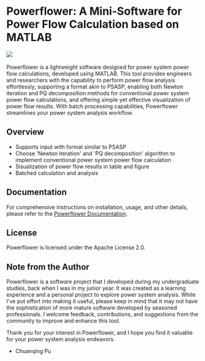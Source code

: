 # Powerflower: A Mini-Software for Power Flow Calculation based on MATLAB

![](https://img.shields.io/badge/license-%20Apache%202.0-blue) ![]()

Powerflower is a lightweight software designed for power system power flow calculations, developed using MATLAB. This tool provides engineers and researchers with the capability to perform power flow analysis effortlessly, supporting a format akin to PSASP, enabling both Newton iteration and PQ decomposition methods for conventional power system power flow calculations, and offering simple yet effective visualization of power flow results. With batch processing capabilities, Powerflower streamlines your power system analysis workflow.

## Overview
- Supports input with format similar to PSASP
- Choose 'Newton iteration' and 'PQ decomposition' algorithm to implement conventional power system power flow calculation
- Sisualization of power flow results in table and figure
- Batched calculation and analysis

## Documentation
For comprehensive instructions on installation, usage, and other details, please refer to the [Powerflower Documentation](doc/document.pdf).

## License
Powerflower is licensed under the Apache License 2.0.

## Note from the Author

Powerflower is a software project that I developed during my undergraduate studies, back when I was in my junior year. It was created as a learning experience and a personal project to explore power system analysis. While I've put effort into making it useful, please keep in mind that it may not have the sophistication of more mature software developed by seasoned professionals. I welcome feedback, contributions, and suggestions from the community to improve and enhance this tool.

Thank you for your interest in Powerflower, and I hope you find it valuable for your power system analysis endeavors.

- Chuanqing Pu
